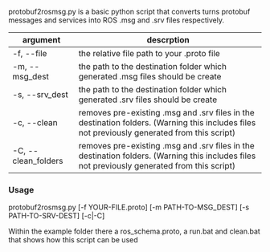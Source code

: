 protobuf2rosmsg.py is a basic python script that converts turns protobuf
messages and services into ROS .msg and .srv files respectively.


| argument      | descrption     |
| ------------- | ------------- |
| -f, --file             |   the relative file path to your .proto file                             |
| -m, --msg_dest         |   the path to the destination folder which generated .msg files should be create     |
| -s, --srv_dest         |   the path to the destination folder which generated .srv files should be create     |
| -c, --clean            |   removes pre-existing .msg and .srv files in the destination folders. (Warning this includes files not previously generated from this script) |
| -C, --clean_folders    |   removes pre-existing .msg and .srv files in the destination folders. (Warning this includes files not previously generated from this script) |

### Usage
protobuf2rosmsg.py [-f YOUR-FILE.proto] [-m PATH-TO-MSG_DEST] [-s
PATH-TO-SRV-DEST] [-c|-C]


Within the example folder there a ros_schema.proto, a run.bat and clean.bat that
shows how this script can be used